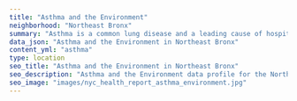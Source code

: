```yaml
---
title: "Asthma and the Environment"
neighborhood: "Northeast Bronx"
summary: "Asthma is a common lung disease and a leading cause of hospitalizations for children under 15 years old. This report provides a summary of asthma indicators by neighborhood. It also describes housing and neighborhood characteristics that can make asthma worse."
data_json: "Asthma and the Environment in Northeast Bronx"
content_yml: "asthma"
type: location
seo_title: "Asthma and the Environment in Northeast Bronx"
seo_description: "Asthma and the Environment data profile for the Northeast Bronx neighborhood of NYC."
seo_image: "images/nyc_health_report_asthma_environment.jpg"
---
```

